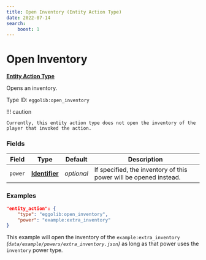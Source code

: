 ```yaml
---
title: Open Inventory (Entity Action Type)
date: 2022-07-14
search:
    boost: 1
---
```


#   Open Inventory

**[Entity Action Type]**

Opens an inventory.

Type ID: `eggolib:open_inventory`

!!! caution

    Currently, this entity action type does not open the inventory of the player that invoked the action.


### Fields

Field | Type | Default | Description
------|------|---------|------------
`power` | **[Identifier]** | *optional* | If specified, the inventory of this power will be opened instead.


### Examples

``` json
"entity_action": {
    "type": "eggolib:open_inventory",
    "power": "example:extra_inventory"
}
```

This example will open the inventory of the `example:extra_inventory` *(`data/example/powers/extra_inventory.json`)* as long as that power uses the `inventory` power type.


[Entity Action Type]: ../entity_action_types.md
[Identifier]: https://origins.readthedocs.io/en/latest/types/data_types/identifier
